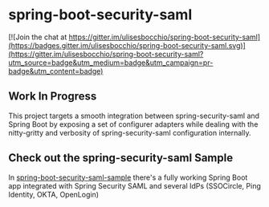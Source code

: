 # spring-boot-security-saml

[![Join the chat at https://gitter.im/ulisesbocchio/spring-boot-security-saml](https://badges.gitter.im/ulisesbocchio/spring-boot-security-saml.svg)](https://gitter.im/ulisesbocchio/spring-boot-security-saml?utm_source=badge&utm_medium=badge&utm_campaign=pr-badge&utm_content=badge)

## Work In Progress

This project targets a smooth integration between spring-security-saml and Spring Boot by exposing a set of configurer adapters while dealing with the nitty-gritty and verbosity of spring-security-saml configuration internally.

## Check out the spring-security-saml Sample

In [spring-boot-security-saml-sample](spring-boot-security-saml-sample) there's a fully working Spring Boot app integrated with Spring Security SAML and several IdPs (SSOCircle, Ping Identity, OKTA, OpenLogin)
